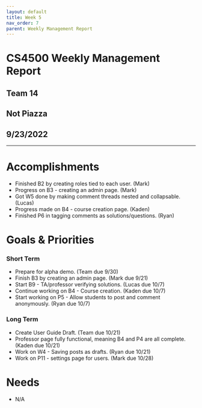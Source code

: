```yaml
---
layout: default
title: Week 5
nav_order: 7
parent: Weekly Management Report
---
```

# CS4500 Weekly Management Report 
## Team 14
## Not Piazza
## 9/23/2022
***

# Accomplishments
- Finished B2 by creating roles tied to each user. (Mark)
- Progress on B3 - creating an admin page. (Mark)
- Got W5 done by making comment threads nested and collapsable. (Lucas)
- Progress made on B4 - course creation page. (Kaden)
- Finished P6 in tagging comments as solutions/questions. (Ryan)

# Goals & Priorities
### Short Term
- Prepare for alpha demo. (Team due 9/30)
- Finish B3 by creating an admin page. (Mark due 9/21)
- Start B9 - TA/professor verifying solutions. (Lucas due 10/7)
- Continue working on B4 - Course creation. (Kaden due 10/7)
- Start working on P5 - Allow students to post and comment anonymously. (Ryan due 10/7)

### Long Term
- Create User Guide Draft. (Team due 10/21)
- Professor page fully functional, meaning B4 and P4 are all complete. (Kaden due 10/21)
- Work on W4 - Saving posts as drafts. (Ryan due 10/21)
- Work on P11 - settings page for users. (Mark due 10/28)

# Needs
- N/A